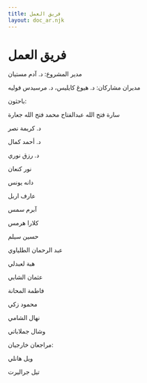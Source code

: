 ```yaml
---
title: فريق العمل
layout: doc_ar.njk
---
```


# فريق العمل

مدير المشروع: د. آدم مستيان

مديران مشاركان: د. هيوغ كايليس، د. مرسيدس فوليه

باحثون:

سارة فتح الله عبدالفتاح محمد فتح الله جعارة

د. كريمة نصر

د. أحمد كمال

د. رزق نوري

نور كنعان

دانه يونس

عارف اربل

آبرم سمس

كلارا هرمس

حسين سيلم

عبد الرحمان الطلياوي

هبة لعبدلي

عثمان الشابي

فاطمة المحانة

محمود زكي

نهال الشامي

وشال جملاباتي

مراجعان خارجيان:

ويل هانلي

تيل جراليرت
